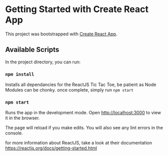# Getting Started with Create React App

This project was bootstrapped with [Create React App](https://github.com/facebook/create-react-app).

## Available Scripts
In the project directory, you can run:

### `npm install`
Installs all dependancies for the ReactJS Tic Tac Toe, be patient as Node Modules can be chonky.
once complete, simply run `npm start`

### `npm start`

Runs the app in the development mode.
Open [http://localhost:3000](http://localhost:3000) to view it in the browser.

The page will reload if you make edits.
You will also see any lint errors in the console.

for more information about ReactJS, take a look at their documentation
https://reactjs.org/docs/getting-started.html
